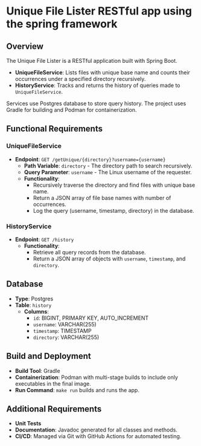 # Unique File Lister RESTful app using the spring framework

## Overview
The Unique File Lister is a RESTful application built with Spring Boot.

- **UniqueFileService**: Lists files with unique base name and counts their occurrences under a specified directory recursively.
- **HistoryService**: Tracks and returns the history of queries made to `UniqueFileService`.

Services use Postgres database to store query history. The project uses Gradle for building and Podman for containerization.

## Functional Requirements

### UniqueFileService
- **Endpoint**: `GET /getUnique/{directory}?username={username}`
  - **Path Variable**: `directory` - The directory path to search recursively.
  - **Query Parameter**: `username` - The Linux username of the requester.
  - **Functionality**: 
    - Recursively traverse the directory and find files with unique base name.
    - Return a JSON array of file base names with number of occurrences.
    - Log the query (username, timestamp, directory) in the database.

### HistoryService
- **Endpoint**: `GET /history`
  - **Functionality**: 
    - Retrieve all query records from the database.
    - Return a JSON array of objects with `username`, `timestamp`, and `directory`.

## Database
- **Type**: Postgres
- **Table**: `history`
  - **Columns**:
    - `id`: BIGINT, PRIMARY KEY, AUTO_INCREMENT
    - `username`: VARCHAR(255)
    - `timestamp`: TIMESTAMP
    - `directory`: VARCHAR(255)

## Build and Deployment
- **Build Tool**: Gradle
- **Containerization**: Podman with multi-stage builds to include only executables in the final image.
- **Run Command**: `make run` builds and runs the app.

## Additional Requirements
- **Unit Tests**
- **Documentation**: Javadoc generated for all classes and methods.
- **CI/CD**: Managed via Git with GitHub Actions for automated testing.